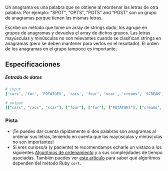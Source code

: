 Un anagrama es una palabra que se obtiene al reordenar las letras de otra palabra. Por ejemplo:  "SPOT", "OPTS", "POTS" and "POST" son un grupo de anagramas porque tienen las mismas letras.

Escribe un método que tome un array de strings dado, los agrupe en grupos de anagramas y devuelva el array de dichos grupos. Las letras mayúsculas y minúsculas no son relevantes cuando se clasifican strings en anagramas (pero se deben mantener para verlos en el resultado). El orden de los anagramas en el grupo tampoco es importante.

## Especificaciones

##### Entrada de datos

```ruby
# input
['cars', 'for', 'POTATOES', 'racs', 'four', 'scar', 'creams', 'SCREAM']

# output
[["cars", "racs", "scar"], ["four"], ["for"], ["POTATOES"], ["creams", "SCREAM"]]
```

### Pista

* ¡Te puedes dar cuenta rápidamente si dos palabras son anagramas al ordenar sus letras, teniendo en cuenta que las mayúsculas y minúsculas no son importantes!
* Si eres curioso/a (y paciente) te recomendamos echarle un vistazo a los siguientes  [Algoritmos de ordenamiento](http://en.wikipedia.org/wiki/Sorting_algorithm) y a sus complejidades de tiempo asociadas. También puedes ver [este artículo](http://www.igvita.com/2009/03/26/ruby-algorithms-sorting-trie-heaps/) para saber qué algoritmos dependen del método Ruby `sort`.
